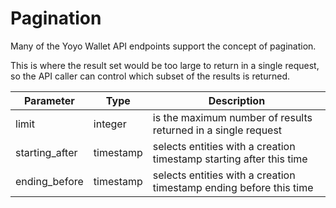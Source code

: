 # Pagination

Many of the Yoyo Wallet API endpoints support the concept of pagination.

This is where the result set would be too large to return in a single request, so the API caller can control which subset of the results is returned.

Parameter | Type | Description
---------- | -----| -------
limit | integer | is the maximum number of results returned in a single request
starting_after |  timestamp | selects entities with a creation timestamp starting after this time
ending_before | timestamp | selects entities with a creation timestamp ending before this time